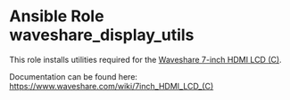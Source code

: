 # Ansible Role waveshare_display_utils

This role installs utilities required for the [Waveshare 7-inch HDMI LCD (C)](https://www.waveshare.com/7inch-hdmi-lcd-c.htm).

Documentation can be found here: https://www.waveshare.com/wiki/7inch_HDMI_LCD_(C)
